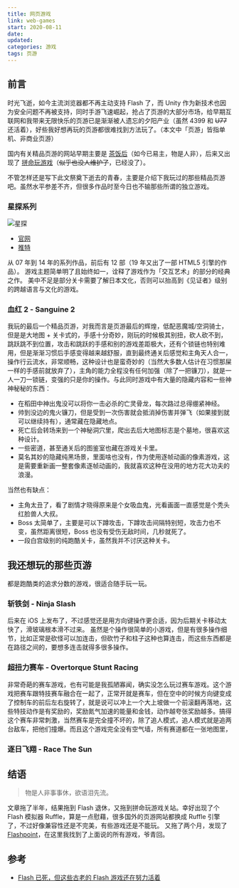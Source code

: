 ```yaml
---
title: 网页游戏
link: web-games
start: 2020-08-11
date: 
updated:
categories: 游戏
tags: 页游
---
```


## 前言

时光飞逝，如今主流浏览器都不再主动支持 Flash 了，而 Unity 作为新技术也因为安全问题不再被支持，同时手游飞速崛起，抢占了页游的大部分市场，给早期互联网和我带来无限快乐的页游已是渐渐被人遗忘的夕阳产业（虽然 4399 和 ~~U77~~ 还活着），好些我好想再玩的页游都很难找到方法玩了。（本文中「页游」皆指单机、非商业页游）

国内有关精品页游的网站早期主要是 [茶饭后](https://chafanhou.com)（如今已易主，物是人非），后来又出现了 [拼命玩游戏](https://wanga.me)（~~似乎也没人维护了~~，已经没了）。

不管怎样还是写下此文祭奠下逝去的青春，主要是介绍下我玩过的那些精品页游吧。虽然水平参差不齐，但很多作品时至今日也不输那些所谓的独立游戏。

### 星探系列

![星探](https://cf0.oss-cn-shanghai.aliyuncs.com/img/星探.jpg)

- [官网](http://hoshisaga.jp)
- [推特](https://twitter.com/hoshisaga)

从 07 年到 14 年的系列作品，前后有 12 部（19 年又出了一部 HTML5 引擎的作品）。
游戏主题简单明了且始终如一，诠释了游戏作为「交互艺术」的部分的经典之作。
美中不足是部分关卡需要了解日本文化，否则可以抬高到《见证者》级别的跨越语言与文化的游戏。

### 血红 2 - Sanguine 2

我玩的最后一个精品页游，对我而言是页游最后的辉煌，低配恶魔城/空洞骑士，但是是大地图 + 关卡式的，手感十分奇妙，刚玩的时候极其别扭，砍人砍不到，跳跃跳不到位置，攻击和跳跃的手感和别的游戏差距极大，还有个锁链也特别难用，但是渐渐习惯后手感变得越来越舒服，直到最终通关后感觉和主角天人合一，操作行云流水，非常顺畅，这种设计也是蛮奇妙的（当然大多数人估计在习惯那屎一样的手感前就放弃了），主角的能力全程没有任何加强（除了一把镰刀），就是一人一刀一锁链，变强的只是你的操作。与此同时游戏中有大量的隐藏内容和一些神神秘秘的东西：

- 在稻田中神出鬼没可以将你一击必杀的亡灵骨龙，每次路过总得绷紧神经。
- 帅到没边的鬼火镰刀，但是受到一次伤害就会抵消掉伤害并弹飞（如果接到就可以继续持有），通常藏在隐藏地点。
- 死亡后会转场来到一个神秘洞穴里，爬出去后大地图标志是个墓地，很喜欢这种设计。
- 一些密道，甚至通关后的图鉴室也藏在游戏关卡里。
- 莫名其妙的隐藏纯黑场景，里面啥也没有，作为使用逐帧动画的像素游戏，这是需要重新画一整套像素逐帧动画的，我就喜欢这种在没用的地方花大功夫的浪漫。

当然也有缺点：

- 主角太丑了，看了剧情才晓得原来是个女吸血鬼，光看画面一直感觉是个秃头红脸兽人大叔。
- Boss 太简单了，主要是可以下蹲攻击，下蹲攻击间隔特别短，攻击力也不变，虽然距离很短，Boss 也没有受伤无敌时间，几秒就死了。
- 一段白宫级别的纯跑酷关卡，虽然我并不讨厌这种关卡。

## 我还想玩的那些页游

都是跑酷类的追求分数的游戏，很适合随手玩一玩。

### 斩铁剑 - Ninja Slash

后来在 iOS 上发布了，不过感觉还是用方向键操作更合适，因为后期关卡移动太快了，滑玻璃根本滑不过来。
虽然是个操作很简单的小游戏，但是有很多操作细节，比如正常是砍怪可以加连击，但砍竹子和柱子这种也算连击，而这些东西都是在路径之间的，要想多连击就得多很多操作。

### 超扭力赛车 - Overtorque Stunt Racing

非常奇葩的赛车游戏，也有可能是我孤陋寡闻，确实没怎么玩过赛车游戏。这个游戏把赛车跟特技赛车融合在一起了，正常开就是赛车，但在空中的时候方向键变成了控制车的前后左右旋转了，就是说可以冲上一个大上坡做一个前滚翻再落地，这些特技动作是有奖励的，奖励氮气加速的能量和金钱，动作越夸张奖励越多。搞得这个赛车非常刺激，当然赛车是完全撞不坏的，除了追人模式，追人模式就是追两台敌车，把他们撞爆。而且这个游戏完全没有空气墙，所有赛道都在一张地图里，

### 逐日飞翔 - Race The Sun

## 结语

> 物是人非事事休，欲语泪先流。

文章拖了半年，结果拖到 Flash 退休，又拖到拼命玩游戏关站。幸好出现了个 Flash 模拟器 Ruffle，算是一点慰藉，很多国外的页游网站都换成 Ruffle 引擎了，不过好像兼容性还是不完美，有些游戏还是不能玩。
又拖了两个月，发现了 [Flashpoint](https://bluemaxima.org/flashpoint/)，在这里我找到了上面说的所有游戏，爷青回。

## 参考

- [Flash 已死，但这些古老的 Flash 游戏还在努力活着](https://www.chuapp.com/article/287945.html)

